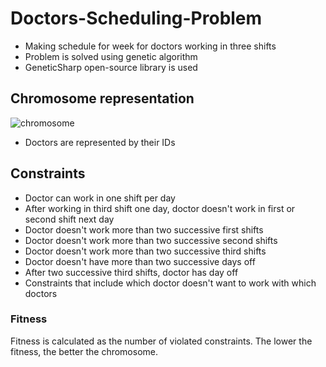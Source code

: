 # Doctors-Scheduling-Problem
- Making schedule for week for doctors working in three shifts
- Problem is solved using genetic algorithm
- GeneticSharp open-source library is used

## Chromosome representation
![chromosome](https://user-images.githubusercontent.com/37186937/74371630-6a025080-4dd9-11ea-87e3-2935afa050a9.PNG) 
- Doctors are represented by their IDs

## Constraints
- Doctor can work in one shift per day
- After working in third shift one day, doctor doesn't work in first or second shift next day
- Doctor doesn't work more than two successive first shifts
- Doctor doesn't work more than two successive second shifts
- Doctor doesn't work more than two successive third shifts
- Doctor doesn't have more than two successive days off
- After two successive third shifts, doctor has day off
- Constraints that include which doctor doesn't want to work with which doctors


### Fitness
Fitness is calculated as the number of violated constraints. The lower the fitness, the better the chromosome.
